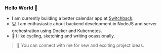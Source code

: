 ### Hello World 👋

-  I am currently building a better calendar app at [Switchback](https://www.switchback.tech/).
- 💻 I am enthusiastic about backend development in NodeJS and server orchestration using Docker and Kubernetes.
- 🔭 I like cycling, sketching and writing ocassionally.

>🤗 You can connect with me for new and exciting project ideas.
